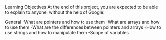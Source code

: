 Learning Objectives
At the end of this project, you are expected to be able to explain to anyone, without the help of Google:

General
-What are pointers and how to use them
-What are arrays and how to use them
-What are the differences between pointers and arrays
-How to use strings and how to manipulate them
-Scope of variables
